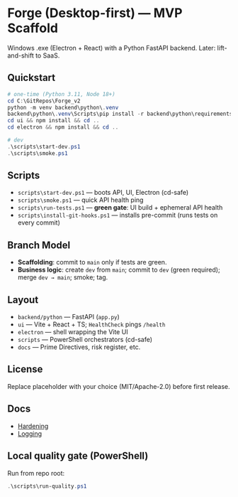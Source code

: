 # Forge (Desktop-first) — MVP Scaffold

Windows .exe (Electron + React) with a Python FastAPI backend. Later: lift-and-shift to SaaS.

## Quickstart
```powershell
# one-time (Python 3.11, Node 18+)
cd C:\GitRepos\Forge_v2
python -m venv backend\python\.venv
backend\python\.venv\Scripts\pip install -r backend\python\requirements.txt
cd ui && npm install && cd ..
cd electron && npm install && cd ..

# dev
.\scripts\start-dev.ps1
.\scripts\smoke.ps1
```

## Scripts
- `scripts\start-dev.ps1` — boots API, UI, Electron (cd-safe)
- `scripts\smoke.ps1` — quick API health ping
- `scripts\run-tests.ps1` — **green gate**: UI build + ephemeral API health
- `scripts\install-git-hooks.ps1` — installs pre-commit (runs tests on every commit)

## Branch Model
- **Scaffolding**: commit to `main` only if tests are green.
- **Business logic**: create `dev` from `main`; commit to `dev` (green required); merge `dev → main`; smoke; tag.

## Layout
- `backend/python` — FastAPI (`app.py`)
- `ui` — Vite + React + TS; `HealthCheck` pings `/health`
- `electron` — shell wrapping the Vite UI
- `scripts` — PowerShell orchestrators (cd-safe)
- `docs` — Prime Directives, risk register, etc.

## License
Replace placeholder with your choice (MIT/Apache-2.0) before first release.

## Docs
- [Hardening](docs/HARDENING.md)
- [Logging](docs/LOGGING.md)

## Local quality gate (PowerShell)

Run from repo root:

```powershell
.\scripts\run-quality.ps1


